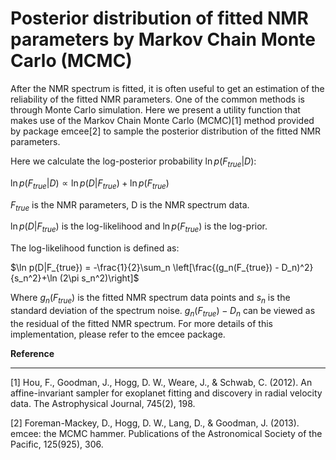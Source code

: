# Posterior distribution of fitted NMR parameters by Markov Chain Monte Carlo (MCMC) 

After the NMR spectrum is fitted, it is often useful to get an estimation of the reliability of the fitted NMR parameters. One of the common methods is through Monte Carlo simulation. Here we present a utility function that makes use of the Markov Chain Monte Carlo (MCMC)[1] method provided by package emcee[2] to sample the posterior distribution of the fitted NMR parameters.

Here we calculate the log-posterior probability $\ln p(F_{true} | D)$:

$\ln p(F_{true} | D) \propto \ln p(D | F_{true}) + \ln p(F_{true})$

$F_{true}$ is the NMR parameters, D is the NMR spectrum data.

$\ln p(D | F_{true})$ is the log-likelihood and $\ln p(F_{true})$ is the log-prior.

The log-likelihood function is defined as:

$\ln p(D|F_{true}) = -\frac{1}{2}\sum_n \left[\frac{(g_n(F_{true}) - D_n)^2}{s_n^2}+\ln (2\pi s_n^2)\right]$

Where $g_n(F_{true})$ is the fitted NMR spectrum data points and  $s_n$ is the standard deviation of the spectrum noise. $g_n(F_{true}) - D_n$ can be viewed as the residual of the fitted NMR spectrum. For more details of this implementation, please refer to the emcee package.

**Reference**
____________________________________________________________________________________________
[1] Hou, F., Goodman, J., Hogg, D. W., Weare, J., & Schwab, C. (2012). An affine-invariant sampler for exoplanet fitting and discovery in radial velocity data. The Astrophysical Journal, 745(2), 198.

[2] Foreman-Mackey, D., Hogg, D. W., Lang, D., & Goodman, J. (2013). emcee: the MCMC hammer. Publications of the Astronomical Society of the Pacific, 125(925), 306.